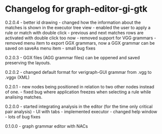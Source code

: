 # Changelog for graph-editor-gi-gtk

0.2.0.4
    - better id drawing
    - changed how the information about the matches is shown in the executor tree view
    - enabled the user to apply a rule or match with double click
      - previous and next matches rows are activated with double click too now
    - removed support for VGG grammars
    - removed menu item to export GGX grammars, now a GGX grammar can be saved on saveAs menu item
    - small bug fixes

0.2.0.3
    - GGX files (AGG grammar files) can be oppened and saved preserving the layouts.

0.2.0.2
    - changed default format for verigraph-GUI grammar from .vgg to .vggx (XML)

0.2.0.1
    - new nodes being positioned in relation to two other nodes instead of one.
    - fixed bug where application freezes when selecting a rule while analising matches.

0.2.0.0
    - started integrating analysis in the editor (for the time only critical pair analysis)
    - UI with tabs
    - implemented executor
    - changed help window
    - lots of bug fixes

0.1.0.0
    - graph grammar editor with NACs
